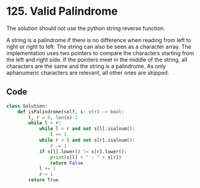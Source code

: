 # 125. Valid Palindrome
The solution should not use the python string reverse function. 

A string is a palindrome if there is no difference when reading from left to right or right to left. The string can also be seen as a character array. The implementation uses two pointers to compare the characters starting from the left and right side. If the pointers meet in the middle of the string, all characters are the same and the string is a palindrome. As only aphanumeric characters are relevant, all other ones are skipped.

## Code
```python
class Solution:
    def isPalindrome(self, s: str) -> bool:
        l, r = 0, len(s)-1
        while l < r:
            while l < r and not s[l].isalnum():
                l += 1
            while r > l and not s[r].isalnum():
                r -= 1
            if s[l].lower() != s[r].lower():
                print(s[l] + " : " + s[r])
                return False
            l += 1
            r-= 1
        return True
```
